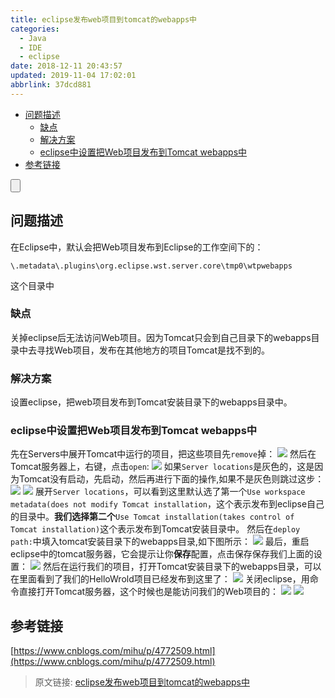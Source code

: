 ```yaml
---
title: eclipse发布web项目到tomcat的webapps中
categories: 
  - Java
  - IDE
  - eclipse
date: 2018-12-11 20:43:57
updated: 2019-11-04 17:02:01
abbrlink: 37dcd881
---
```

- [问题描述](/blog/37dcd881/#问题描述)
    - [缺点](/blog/37dcd881/#缺点)
    - [解决方案](/blog/37dcd881/#解决方案)
    - [eclipse中设置把Web项目发布到Tomcat webapps中](/blog/37dcd881/#eclipse中设置把Web项目发布到Tomcat-webapps中)
- [参考链接](/blog/37dcd881/#参考链接)

<!--more-->
<script src="https://cdn.bootcss.com/jquery/3.4.0/jquery.slim.min.js"></script>
<script>$(document).ready(function () {$(".post-body > ul:nth-child(1)").hide();});</script>

<!--end-->
<input type="button" onclick="open_closeTOC()" id="showcloseButton">
<script>
    function open_closeTOC() {var id = document.querySelector(".post-body > ul"); if (id.style.display == "block") {id.style.display = "none";document.getElementById("showcloseButton").value= "展开目录";}else if (id.style.display == "none") {id.style.display = "block";document.getElementById("showcloseButton").value="折叠目录";}}(function () {document.querySelector(".post-body > ul").style.display = "none";document.getElementById("showcloseButton").value="展开目录";})();
</script>

## 问题描述 ##
在Eclipse中，默认会把Web项目发布到Eclipse的工作空间下的：
```
\.metadata\.plugins\org.eclipse.wst.server.core\tmp0\wtpwebapps
```
这个目录中
### 缺点 ###
关掉eclipse后无法访问Web项目。因为Tomcat只会到自己目录下的webapps目录中去寻找Web项目，发布在其他地方的项目Tomcat是找不到的。
### 解决方案 ###
设置eclipse，把web项目发布到Tomcat安装目录下的webapps目录中。
### eclipse中设置把Web项目发布到Tomcat webapps中 ###
先在Servers中展开Tomcat中运行的项目，把这些项目先`remove`掉：
![](https://image-1257720033.cos.ap-shanghai.myqcloud.com/blog/Java/IDESetting/eclipse/change_webapps/remove.png)
然后在Tomcat服务器上，右键，点击`open`:
![](https://image-1257720033.cos.ap-shanghai.myqcloud.com/blog/Java/IDESetting/eclipse/change_webapps/open.png)
如果`Server locations`是灰色的，这是因为Tomcat没有启动，先启动，然后再进行下面的操作,如果不是灰色则跳过这步：
![](https://image-1257720033.cos.ap-shanghai.myqcloud.com/blog/Java/IDESetting/eclipse/change_webapps/gray.png)
![](https://image-1257720033.cos.ap-shanghai.myqcloud.com/blog/Java/IDESetting/eclipse/change_webapps/start.png)
展开`Server locations`，可以看到这里默认选了第一个`Use workspace metadata(does not modify Tomcat installation`，这个表示发布到eclipse自己的目录中。**我们选择第二个**`Use Tomcat installation(takes control of Tomcat installation)`这个表示发布到Tomcat安装目录中。
然后在`deploy path:`中填入tomcat安装目录下的webapps目录,如下图所示：
![](https://image-1257720033.cos.ap-shanghai.myqcloud.com/blog/Java/IDESetting/eclipse/change_webapps/settings.png)
最后，重启eclipse中的tomcat服务器，它会提示让你**保存**配置，点击保存保存我们上面的设置：
![](https://image-1257720033.cos.ap-shanghai.myqcloud.com/blog/Java/IDESetting/eclipse/change_webapps/save.png)
然后在运行我们的项目，打开Tomcat安装目录下的webapps目录，可以在里面看到了我们的HelloWrold项目已经发布到这里了：
![](https://image-1257720033.cos.ap-shanghai.myqcloud.com/blog/Java/IDESetting/eclipse/change_webapps/deploy_yes.png)
关闭eclipse，用命令直接打开Tomcat服务器，这个时候也是能访问我们的Web项目的：
![](https://image-1257720033.cos.ap-shanghai.myqcloud.com/blog/Java/IDESetting/eclipse/change_webapps/startTomcat.png)
![](https://image-1257720033.cos.ap-shanghai.myqcloud.com/blog/Java/IDESetting/eclipse/change_webapps/helloworld.png)

## 参考链接 ##
[https://www.cnblogs.com/mihu/p/4772509.html](https://www.cnblogs.com/mihu/p/4772509.html)
>原文链接: [eclipse发布web项目到tomcat的webapps中](https://lanlan2017.github.io/blog/37dcd881/)

